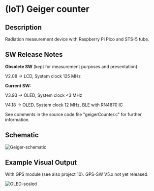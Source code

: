 # (IoT) Geiger counter

## Description

Radiation measurement device with Raspberry Pi Pico and STS-5 tube.

## SW Release Notes 

**Obsolete SW** (kept for measurement purposes and presentation):

V2.08 -> LCD, System clock 125 MHz

**Current SW:**

V3.93 -> OLED, System clock <3 MHz

V4.18 -> OLED, System clock 12 MHz, BLE with RN4870 IC

See comments in the source code file "geigerCounter.c" for further information.

## Schematic

![Geiger-schematic](https://github.com/user-attachments/assets/7ada2ed9-12f7-4b9b-9f13-281e9ec55116)

## Example Visual Output

With GPS module (see also project 10). GPS-SW V5.x not yet released. 

![OLED-scaled](https://github.com/Florian-Wilhelm/Raspberry-Pi/assets/77980708/4041ded5-5f8f-4de6-808a-c2b74051ebaa)

